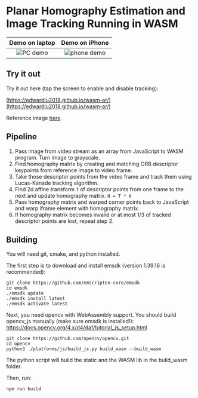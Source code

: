 # Planar Homography Estimation and Image Tracking Running in WASM

Demo on laptop                    |  Demo on iPhone
:--------------------------------:|:-------------------------:
![PC demo](./demos/demo_pc.gif)   |  ![phone demo](./demos/demo_iphone.gif)

## Try it out

Try it out here (tap the screen to enable and disable tracking):

[https://edwardlu2018.github.io/wasm-ar/](https://edwardlu2018.github.io/wasm-ar/)

Reference image [here](https://github.com/EdwardLu2018/wasm-ar/blob/master/html/ref.jpg?raw=1).

## Pipeline

1. Pass image from video stream as an array from JavaScript to WASM program. Turn image to grayscale.
2. Find homography matrix by creating and matching ORB descriptor keypoints from reference image to video frame.
3. Take those descriptor points from the video frame and track them using Lucas-Kanade tracking algorithm.
4. Find 2d affine transform ```T``` of descriptor points from one frame to the next and update homography matrix. ```H = T * H```
5. Pass homography matrix and warped corner points back to JavaScript and warp iframe element with homography matrix.
6. If homography matrix becomes invalid or at most 1/3 of tracked descriptor points are lost, repeat step 2.

## Building

You will need git, cmake, and python installed.

The first step is to download and install emsdk (version 1.39.16 is recommended):
```shell
git clone https://github.com/emscripten-core/emsdk
cd emsdk
./emsdk update
./emsdk install latest
./emsdk activate latest
```

Next, you need opencv with WebAssembly support. You should build opencv_js manually (make sure emsdk is installed!): https://docs.opencv.org/4.x/d4/da1/tutorial_js_setup.html
```shell
git clone https://github.com/opencv/opencv.git
cd opencv
python3 ./platforms/js/build_js.py build_wasm --build_wasm
```
The python script will build the static and the WASM lib in the build_wasm folder.

Then, run:
```shell
npm run build
```
